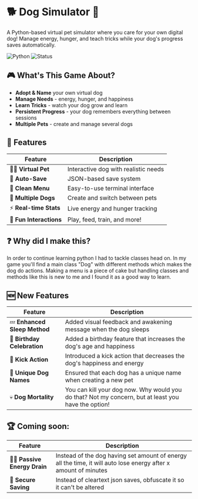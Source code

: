 # 🐕 Dog Simulator 🦴

A Python-based virtual pet simulator where you care for your own digital dog! Manage energy, hunger, and teach tricks while your dog's progress saves automatically.

![Python](https://img.shields.io/badge/Python-3.8+-blue.svg)
![Status](https://img.shields.io/badge/Status-Playing%20Now-green.svg)

## 🎮 What's This Game About?

- **Adopt & Name** your own virtual dog
- **Manage Needs** - energy, hunger, and happiness
- **Learn Tricks** - watch your dog grow and learn
- **Persistent Progress** - your dog remembers everything between sessions
- **Multiple Pets** - create and manage several dogs

## 🚀 Features

| Feature | Description |
|---------|-------------|
| 🐕‍🦺 **Virtual Pet** | Interactive dog with realistic needs |
| 💾 **Auto-Save** | JSON-based save system |
| 📱 **Clean Menu** | Easy-to-use terminal interface |
| 🎯 **Multiple Dogs** | Create and switch between pets |
| ⚡ **Real-time Stats** | Live energy and hunger tracking |
| 🎉 **Fun Interactions** | Play, feed, train, and more! |

## ❓ Why did I make this?

In order to continue learning python I had to tackle classes head on. In my game you'll find a main class "Dog" with different methods which makes the dog do actions. Making a menu is a piece of cake but handling classes and methods like this is new to me and I found it as a good way to learn.

## 🆕 New Features 
| Feature | Description |
|---------|-------------|
| 💤 **Enhanced Sleep Method** | Added visual feedback and awakening message when the dog sleeps
| 🥳 **Birthday Celebration** | Added a birthday feature that increases the dog's age and happiness |
| 🦶 **Kick Action** | Introduced a kick action that decreases the dog's happiness and energy |
| 🐶 **Unique Dog Names** | Ensured that each dog has a unique name when creating a new pet |
| 💀 **Dog Mortality** | You can kill your dog now. Why would you do that? Not my concern, but at least you have the option! |

## 🏆 Coming soon:

| Feature | Description |
|---------|-------------|
| 🐕‍🦺 **Passive Energy Drain** | Instead of the dog having set amount of energy all the time, it will auto lose energy after x amount of minutes |
| 🎯 **Secure Saving** | Instead of cleartext json saves, obfuscate it so it can't be altered |
